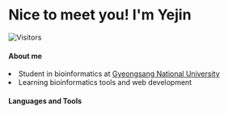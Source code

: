 # Nice to meet you! I'm Yejin
![Visitors](https://visitor-badge.laobi.icu/badge?page_id=yeah-zin.yeah-zin)

#### About me
<li>Student in bioinformatics at <a href="https://www.gnu.ac.kr/eng/main.do">Gyeongsang National University</a></li>
<li>Learning bioinformatics tools and web development</li>

#### Languages and Tools


<!--
**yeah-zin/yeah-zin** is a ✨ _special_ ✨ repository because its `README.md` (this file) appears on your GitHub profile.

Here are some ideas to get you started:

- 🔭 I’m currently working on ...
- 🌱 I’m currently learning ...
- 👯 I’m looking to collaborate on ...
- 🤔 I’m looking for help with ...
- 💬 Ask me about ...
- 📫 How to reach me: ...
- 😄 Pronouns: ...
- ⚡ Fun fact: ...
-->
